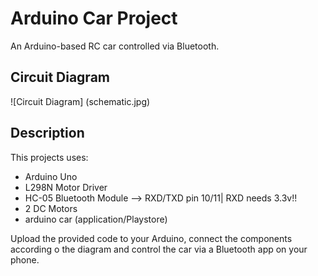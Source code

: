 # Arduino Car Project

An Arduino-based RC car controlled via Bluetooth.

## Circuit Diagram
![Circuit Diagram] (schematic.jpg)

## Description
 This projects uses:
- Arduino Uno
- L298N Motor Driver
- HC-05 Bluetooth Module --> RXD/TXD pin 10/11| RXD needs 3.3v!!
- 2 DC Motors
- arduino car (application/Playstore)

Upload the provided code to your Arduino, connect the components according o the diagram 
and control the car via a Bluetooth app on your phone.
